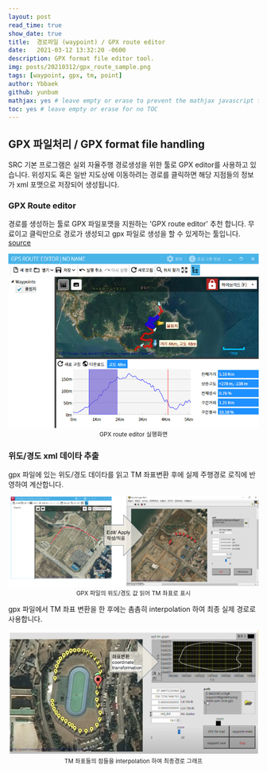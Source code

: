 ```yaml
---
layout: post
read_time: true
show_date: true
title:  경로파일 (waypoint) / GPX route editor 
date:   2021-03-12 13:32:20 -0600
description: GPX format file editor tool.
img: posts/20210312/gpx_route_sample.png
tags: [waypoint, gpx, tm, point]
author: Ybbaek
github: yunbum
mathjax: yes # leave empty or erase to prevent the mathjax javascript from loading
toc: yes # leave empty or erase for no TOC
---
```

## GPX 파일처리 / GPX format file handling
SRC 기본 프로그램은 실외 자율주행 경로생성을 위한 툴로 GPX editor를 사용하고 있습니다. 위성지도 혹은 일반 지도상에 이동하려는 경로를 클릭하면 해당 지점들의 정보가 xml 포맷으로 저장되어 생성됩니다.

### GPX Route editor
경로를 생성하는 툴로 GPX 파일포맷을 지원하는 'GPX route editor' 추천 합니다. 무료이고 클릭만으로 경로가 생성되고 gpx 파일로 생성을 할 수 있게하는 툴입니다.
[source](http://www.gpsnote.net/)

<center><img src='./assets/img/posts/20210312/route-editor-small.jpg' width="540">
<small>GPX route editor 실행화면</small></center>

### 위도/경도 xml 데이타 추출
gpx 파일에 있는 위도/경도 데이타를 읽고 TM 좌표변환 후에 실제 주행경로 로직에 반영하여 계산합니다.

<center><img src='./assets/img/posts/20210312/latlong_point.png' width="540">
<small>GPX 파일의 위도/경도 값 읽어 TM 좌표로 표시</small></center>

gpx 파일에서 TM 좌표 변환을 한 후에는 촘촘히 interpolation 하여 최종 실제 경로로 사용합니다.
<center><img src='./assets/img/posts/20210312/tm_interpolation.png' width="540">
<small>TM 좌표들의 점들을 interpolation 하여 최종경로 그래프</small></center>

